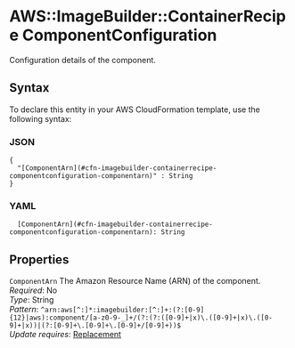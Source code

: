 # AWS::ImageBuilder::ContainerRecipe ComponentConfiguration<a name="aws-properties-imagebuilder-containerrecipe-componentconfiguration"></a>

 Configuration details of the component\.

## Syntax<a name="aws-properties-imagebuilder-containerrecipe-componentconfiguration-syntax"></a>

To declare this entity in your AWS CloudFormation template, use the following syntax:

### JSON<a name="aws-properties-imagebuilder-containerrecipe-componentconfiguration-syntax.json"></a>

```
{
  "[ComponentArn](#cfn-imagebuilder-containerrecipe-componentconfiguration-componentarn)" : String
}
```

### YAML<a name="aws-properties-imagebuilder-containerrecipe-componentconfiguration-syntax.yaml"></a>

```
  [ComponentArn](#cfn-imagebuilder-containerrecipe-componentconfiguration-componentarn): String
```

## Properties<a name="aws-properties-imagebuilder-containerrecipe-componentconfiguration-properties"></a>

`ComponentArn`  <a name="cfn-imagebuilder-containerrecipe-componentconfiguration-componentarn"></a>
The Amazon Resource Name \(ARN\) of the component\.  
*Required*: No  
*Type*: String  
*Pattern*: `^arn:aws[^:]*:imagebuilder:[^:]+:(?:[0-9]{12}|aws):component/[a-z0-9-_]+/(?:(?:([0-9]+|x)\.([0-9]+|x)\.([0-9]+|x))|(?:[0-9]+\.[0-9]+\.[0-9]+/[0-9]+))$`  
*Update requires*: [Replacement](https://docs.aws.amazon.com/AWSCloudFormation/latest/UserGuide/using-cfn-updating-stacks-update-behaviors.html#update-replacement)
